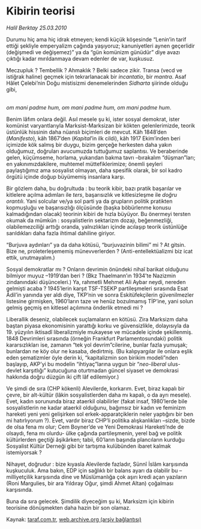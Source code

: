 # Kibirin teorisi

*Halil Berktay 25.03.2010*

<div class="yazi"><p>Durumu hiç ama hiç idrak etmeyen; kendi küçük köşesinde “Lenin’in tarif ettiği şekliyle emperyalizm çağında yaşıyoruz; kanuniyetleri aynen geçerlidir (değişmedi ve değişemez)” ya da “gün komünizm günüdür” diye avazı çıktığı kadar mırıldanmaya devam edenler de var, kuşkusuz. </p>
<p>Meczupluk ? Tembellik ? Ahmaklık ? Belki sadece zikir. Transa (vecd ve istiğrak haline) geçmek için tekrarlanacak bir <i>incantatio</i>, bir <i>mantra</i>. Asaf Hâlet Çelebi’nin Doğu mistisizmi denemelerinden <i>Sidharta</i> şiirinde olduğu gibi, </p>
<p><i><br/>om mani padme hum, om mani padme hum, om mani padme hum</i>.</p>
<p>Benim lâfım onlara değil. Asıl mesele şu ki, ister sosyal demokrat, ister komünist varyantlarıyla Marksist-Marksizan bir kökten gelenlerimizde, teorik üstünlük hissinin daha nüanslı biçimleri de mevcut. Kâh 1848’den (<i>Manifesto</i>), kâh 1867’den (<i>Kapital</i>’in ilk cildi), kâh 1917 Ekim’inden beri içimizde kök salmış bir duygu, bizim gerçeğe herkesten daha yakın olduğumuz, doğruları avucumuzda tuttuğumuz saplantısı. Ve beraberinde gelen, küçümseme, horlama, yukarıdan bakma tavrı –bırakalım “düşman”ları; en yakınımızdakilere, muhtemel müttefiklerimize; önemli şeyleri paylaştığımız ama sosyalist olmayan, daha spesifik olarak, bir sol kadro örgütü içinde doğup büyümemiş insanlara karşı.</p>
<p>Bir gözlem daha, bu doğrultuda : bu teorik kibir, bazı pratik başarılar ve kitlelere açılma adımları ile <i>ters</i>, başarısızlık ve kitlesizleşme ile <i>doğru orantılı</i>. Yani solcular ve/ya sol parti ya da grupların politik pratikten kopmuşluğu ve başarısızlığı ölçüsünde (başka böbürlenme konusu kalmadığından olacak) teorinin kibiri de hızla büyüyor. Bu önermeyi tersten okumak da mümkün : sosyalistlerin sektarizm dozajı, beğenmezliği, olabilemezciliği arttığı oranda, yalnızlıkları içinde acılaşıp teorik üstünlüğe sarıldıkları daha fazla ihtimal dahiline giriyor. </p>
<p>“Burjuva aydınları” ya da daha kötüsü, “burjuvazinin bilimi” mi ? At gitsin. Bize ne, proleterleşememiş münevverlerden ? (Anti-entellektüalizmi biz icat ettik, unutmayalım.)</p>
<p>Sosyal demokratlar mı ? Onların devrimin önündeki nihaî barikat olduğunu bilmiyor muyuz –1919’dan beri ? (Bkz Thaelmann’ın 1934’te Nazizmin zindanındaki düşünceleri.) Ya, rahmetli Mehmet Ali Aybar neydi, nereden gelmişti acaba ? 1945’lerin karşıt TSF-TSEKP partileşmeleri sırasında Esat Âdil’in yanında yer aldı diye, TKP’nin ve sonra Eskitüfekçilerin güvenilmezler listesine girmişken, 1960’ların taze ve henüz bozulmamış TİP’ine, yani solun gelmiş geçmiş en kitlesel açılımına önderlik etmedi mi ?</p>
<p>Liberallik deseniz, olabilecek suçlamaların en kötüsü. Zira Marksizm daha baştan piyasa ekonomisinin yarattığı korku ve güvensizlikle, dolayısıyla da 19. yüzyılın iktisadî liberalizmiyle mukayese ve mücadele içinde şekillenmiş. 1848 Devrimleri sırasında (örneğin Frankfurt Parlamentosundaki) politik kararsızlıkları ise, zamanın “tek yol devrim”cilerine, bunlar fazla yumuşak; bunlardan ne köy olur ne kasaba, dedirtmiş. (Bu kalıpyargılar ile onlara eşlik eden şematizmler öyle derin ki, “kapitalizmin son birikim modeli”nden başlayıp, AKP’yi bu modelin “ihtiyaç”larına uygun bir “<i>neo-liberal</i> ulus-devlet karşıtlığı” kutucuğuna oturtmadan güncel siyaset ve demokrasi hakkında doğru düzgün iki çift lâf edilemiyor.)</p>
<p>Ve şimdi de sıra (CHP kökenli) Alevilerde, korkarım. Evet, biraz kapalı bir çevre, bir alt-kültür (lâkin sosyalistlerden daha mı kapalı, o da ayrı mesele). Evet, kadın sorununda biraz ataerkil olabilirler (fakat insaf, 1980’lerde bile sosyalistlerin ne kadar ataerkil olduğunu, bağımsız bir kadın ve feminizm hareketi yeni yeni gelişirken sol erkek-apparatçiklerin neler yaptığını bir ben mi hatırlıyorum ?). Evet, vardır biraz CHP’li politika alışkanlıkları –sizde, bizde de olsa fena mı olur; Cem Boyner’de ve Yeni Demokrasi Hareketi’nde de olsaydı, fena mı olurdu- ülke çağında partileşmenin, yerel bağ ve politik kültürlerden geçtiği âşikârken; tabii, 60’ların başında plancıların kurduğu Sosyalist Kültür Derneği gibi bir tartışma kulübünden ibaret kalmak istemiyorsak ? </p>
<p>Nihayet, doğrudur : bize kıyasla Alevilerde fazladır, Sünnî İslâm karşısında kuşkuculuk. Ama bakın, EDP için sağlıklı bir balans ayarı da olabilir bu –milliyetçilik karşısında dine ve Müslümanlığa çok aşırı kredi açan yazıların (Roni Margulies, bir ara Yıldıray Oğur, şimdi Ahmet Altan) çoğalması karşısında. </p>
<p>Buna da sıra gelecek. Şimdilik diyeceğim şu ki, Marksizm için kibirin teorisine dönüşmekten daha hazin bir son olamaz.</p></div>

Kaynak: [taraf.com.tr](http://www.taraf.com.tr:80/makale/10607.htm), [web.archive.org (arşiv bağlantısı)](http://web.archive.org/web/20100329000336/http://www.taraf.com.tr:80/makale/10607.htm)

